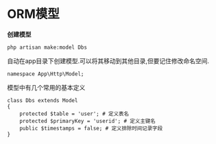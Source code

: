 # ORM模型

**创建模型**

```
php artisan make:model Dbs
```

自动在app目录下创建模型.可以将其移动到其他目录,但要记住修改命名空间.

```
namespace App\Http\Model;
```

模型中有几个常用的基本定义

```
class Dbs extends Model
{
    protected $table = 'user'; # 定义表名
    protected $primaryKey = 'userid'; # 定义主键名
    public $timestamps = false; # 定义排除时间记录字段
}
```


